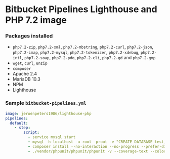 # Bitbucket Pipelines Lighthouse and PHP 7.2 image

### Packages installed

- `php7.2-zip`, `php7.2-xml`, `php7.2-mbstring`, `php7.2-curl`, `php7.2-json`, `php7.2-imap`, `php7.2-mysql`, `php7.2-tokenizer`, `php7.2-xdebug`, `php7.2-intl`, `php7.2-soap`, `php7.2-pdo`, `php7.2-cli`, `php7.2-gd` and `php7.2-gmp`
- `wget`, `curl`, `unzip`
- `composer`
- Apache 2.4
- MariaDB 10.3
- NPM
- Lighthouse

### Sample `bitbucket-pipelines.yml`

```YAML
image: jeroenpeters1986/lighthouse-php
pipelines:
  default:
    - step:
        script:
          - service mysql start
          - mysql -h localhost -u root -proot -e "CREATE DATABASE test;"
          - composer install --no-interaction --no-progress --prefer-dist
          - ./vendor/phpunit/phpunit/phpunit -v --coverage-text --colors=never --stderr
```

